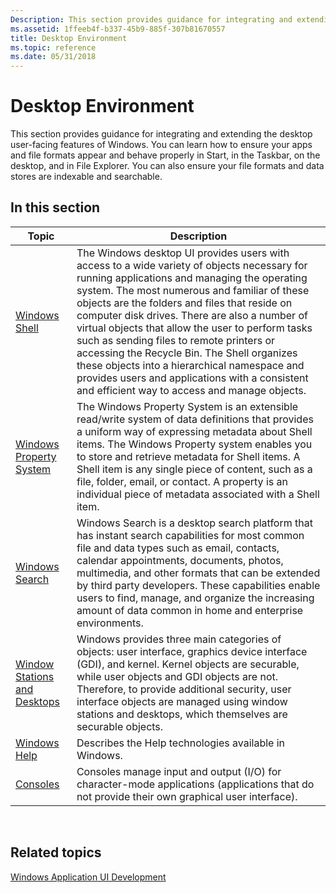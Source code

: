 ```yaml
---
Description: This section provides guidance for integrating and extending the desktop user-facing features of Windows.
ms.assetid: 1ffeeb4f-b337-45b9-885f-307b81670557
title: Desktop Environment
ms.topic: reference
ms.date: 05/31/2018
---
```


# Desktop Environment

This section provides guidance for integrating and extending the desktop user-facing features of Windows. You can learn how to ensure your apps and file formats appear and behave properly in Start, in the Taskbar, on the desktop, and in File Explorer. You can also ensure your file formats and data stores are indexable and searchable.

## In this section



| Topic                                                                              | Description                                                                                                                                                                                                                                                                                                                                                                                                                                                                                                                                                                                                 |
|------------------------------------------------------------------------------------|-------------------------------------------------------------------------------------------------------------------------------------------------------------------------------------------------------------------------------------------------------------------------------------------------------------------------------------------------------------------------------------------------------------------------------------------------------------------------------------------------------------------------------------------------------------------------------------------------------------|
| [Windows Shell](/previous-versions/windows/desktop/legacy/bb773177(v=vs.85))<br/>                                      | The Windows desktop UI provides users with access to a wide variety of objects necessary for running applications and managing the operating system. The most numerous and familiar of these objects are the folders and files that reside on computer disk drives. There are also a number of virtual objects that allow the user to perform tasks such as sending files to remote printers or accessing the Recycle Bin. The Shell organizes these objects into a hierarchical namespace and provides users and applications with a consistent and efficient way to access and manage objects.<br/> |
| [Windows Property System](https://www.bing.com/search?q=Windows+Property+System)<br/>         | The Windows Property System is an extensible read/write system of data definitions that provides a uniform way of expressing metadata about Shell items. The Windows Property system enables you to store and retrieve metadata for Shell items. A Shell item is any single piece of content, such as a file, folder, email, or contact. A property is an individual piece of metadata associated with a Shell item.<br/>                                                                                                                                                                             |
| [Windows Search](./search/windows-search.md)<br/>                                 | Windows Search is a desktop search platform that has instant search capabilities for most common file and data types such as email, contacts, calendar appointments, documents, photos, multimedia, and other formats that can be extended by third party developers. These capabilities enable users to find, manage, and organize the increasing amount of data common in home and enterprise environments.<br/>                                                                                                                                                                                    |
| [Window Stations and Desktops](./winstation/window-stations-and-desktops.md)<br/> | Windows provides three main categories of objects: user interface, graphics device interface (GDI), and kernel. Kernel objects are securable, while user objects and GDI objects are not. Therefore, to provide additional security, user interface objects are managed using window stations and desktops, which themselves are securable objects.<br/>                                                                                                                                                                                                                                              |
| [Windows Help](/windows/win32/api/winuser/nf-winuser-winhelpa)<br/>                                        | Describes the Help technologies available in Windows.<br/>                                                                                                                                                                                                                                                                                                                                                                                                                                                                                                                                            |
| [Consoles](/windows/console/character-mode-applications)<br/>                        | Consoles manage input and output (I/O) for character-mode applications (applications that do not provide their own graphical user interface).<br/>                                                                                                                                                                                                                                                                                                                                                                                                                                                    |



 

## Related topics

<dl> <dt>

[Windows Application UI Development](./windows-application-ui-development.md)
</dt> </dl>

 

 